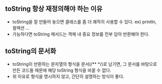 ## toString 항상 재정의해야 하는 이유
* toString을 잘 만들어 놓으면 클래스를 좀 더 쾌적히 사용할 수 있다. ex) println, 컬렉션 ...
* 가능하다면 toString 메서드는 객체 내 중요 정보를 전부 담아 반환해야 한다.

## toString의 문서화
* toString이 반환하는 문자열의 형식을 문서(/** */)로 남기면, 그 문서를 바탕으로 만든 코드들
때문에 해당 toString 형식을 바꿀 수 없다.
* 위 이유로 형식을 명시하지 않고, 간단히 설명하는 방식이 좋다.